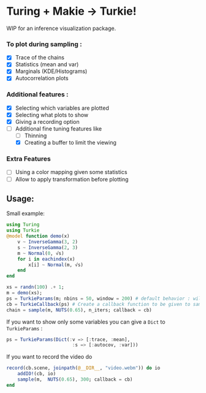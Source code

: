 # Turing + Makie -> Turkie!

WIP for an inference visualization package.

### To plot during sampling :
- [x] Trace of the chains
- [x] Statistics (mean and var)
- [x] Marginals (KDE/Histograms)
- [x] Autocorrelation plots

### Additional features :
- [x] Selecting which variables are plotted
- [x] Selecting what plots to show
- [x] Giving a recording option
- [ ] Additional fine tuning features like
    - [ ] Thinning
    - [x] Creating a buffer to limit the viewing

### Extra Features 
- [ ] Using a color mapping given some statistics
- [ ] Allow to apply transformation before plotting

## Usage:
Small example:
```julia
using Turing
using Turkie
@model function demo(x)
    v ~ InverseGamma(3, 2)
    s ~ InverseGamma(2, 3)
    m ~ Normal(0, √s)
    for i in eachindex(x)
        x[i] ~ Normal(m, √s)
    end
end

xs = randn(100) .+ 1;
m = demo(xs);
ps = TurkieParams(m; nbins = 50, window = 200) # default behavior : will plot the marginals and trace of all variables
cb = TurkieCallback(ps) # Create a callback function to be given to sample
chain = sample(m, NUTS(0.65), n_iters; callback = cb)
```

If you want to show only some variables you can give a `Dict` to `TurkieParams` :

```julia
ps = TurkieParams(Dict(:v => [:trace, :mean],
                        :s => [:autocov, :var]))

```

If you want to record the video do

```julia
record(cb.scene, joinpath(@__DIR__, "video.webm")) do io
    addIO!(cb, io)
    sample(m,  NUTS(0.65), 300; callback = cb)
end
```